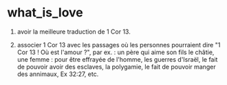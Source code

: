 # what_is_love

1. avoir la meilleure traduction de 1 Cor 13.

2. associer 1 Cor 13 avec les passages où les personnes pourraient dire "1 Cor 13 ! Où est l'amour ?", 
par ex. : un père qui aime son fils le châtie, une femme : pour être effrayée de l'homme, les guerres d'Israël, le fait de pouvoir avoir des esclaves, la polygamie, le fait de pouvoir manger des annimaux, Ex 32:27, etc.
